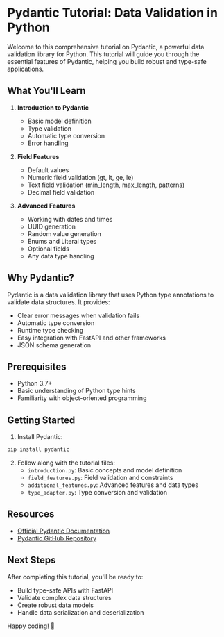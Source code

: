 # Pydantic Tutorial: Data Validation in Python

Welcome to this comprehensive tutorial on Pydantic, a powerful data validation library for Python. This tutorial will guide you through the essential features of Pydantic, helping you build robust and type-safe applications.

## What You'll Learn

1. **Introduction to Pydantic**
   - Basic model definition
   - Type validation
   - Automatic type conversion
   - Error handling

2. **Field Features**
   - Default values
   - Numeric field validation (gt, lt, ge, le)
   - Text field validation (min_length, max_length, patterns)
   - Decimal field validation

3. **Advanced Features**
   - Working with dates and times
   - UUID generation
   - Random value generation
   - Enums and Literal types
   - Optional fields
   - Any data type handling

## Why Pydantic?

Pydantic is a data validation library that uses Python type annotations to validate data structures. It provides:
- Clear error messages when validation fails
- Automatic type conversion
- Runtime type checking
- Easy integration with FastAPI and other frameworks
- JSON schema generation

## Prerequisites

- Python 3.7+
- Basic understanding of Python type hints
- Familiarity with object-oriented programming

## Getting Started

1. Install Pydantic:
```bash
pip install pydantic
```

2. Follow along with the tutorial files:
   - `introduction.py`: Basic concepts and model definition
   - `field_features.py`: Field validation and constraints
   - `additional_features.py`: Advanced features and data types
   - `type_adapter.py`: Type conversion and validation

## Resources

- [Official Pydantic Documentation](https://docs.pydantic.dev/latest/)
- [Pydantic GitHub Repository](https://github.com/pydantic/pydantic)

## Next Steps

After completing this tutorial, you'll be ready to:
- Build type-safe APIs with FastAPI
- Validate complex data structures
- Create robust data models
- Handle data serialization and deserialization

Happy coding! 🚀
